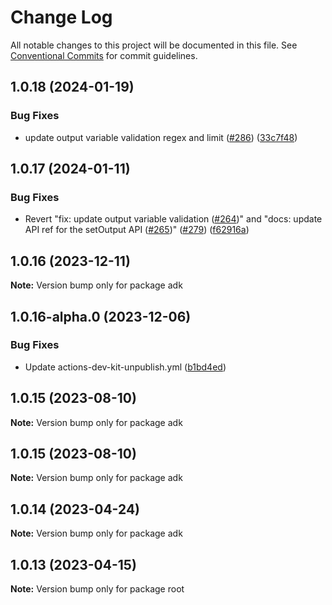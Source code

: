 # Change Log

All notable changes to this project will be documented in this file. See [Conventional Commits](https://conventionalcommits.org) for commit
guidelines.

## 1.0.18 (2024-01-19)

### Bug Fixes

- update output variable validation regex and limit ([#286](https://github.com/aws/actions-dev-kit/issues/286))
  ([33c7f48](https://github.com/aws/actions-dev-kit/commit/33c7f48be9f42949267b0aae73d92e21dd8b7cfa))

## 1.0.17 (2024-01-11)

### Bug Fixes

- Revert "fix: update output variable validation ([#264](https://github.com/aws/actions-dev-kit/issues/264))" and "docs: update API ref for the
  setOutput API ([#265](https://github.com/aws/actions-dev-kit/issues/265))" ([#279](https://github.com/aws/actions-dev-kit/issues/279))
  ([f62916a](https://github.com/aws/actions-dev-kit/commit/f62916a91c052b910de8406cc15e7ea124675191))

## 1.0.16 (2023-12-11)

**Note:** Version bump only for package adk

## 1.0.16-alpha.0 (2023-12-06)

### Bug Fixes

- Update actions-dev-kit-unpublish.yml ([b1bd4ed](https://github.com/aws/actions-dev-kit/commit/b1bd4edcc21939acd2ea79ec3eb1b51af6ccb9fb))

## 1.0.15 (2023-08-10)

**Note:** Version bump only for package adk

## 1.0.15 (2023-08-10)

**Note:** Version bump only for package adk

## 1.0.14 (2023-04-24)

**Note:** Version bump only for package adk

## 1.0.13 (2023-04-15)

**Note:** Version bump only for package root
